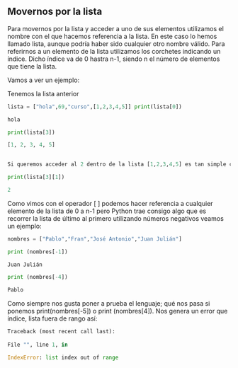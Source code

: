 ## Movernos por la lista

Para movernos por la lista y acceder a uno de sus elementos utilizamos el nombre con el que hacemos referencia a la lista. En este caso lo hemos llamado lista, aunque podría haber sido cualquier otro nombre válido. Para referirnos a un elemento de la lista utilizamos los corchetes indicando un índice. Dicho índice va de 0 hastra n-1, siendo n el número de elementos que tiene la lista.

Vamos a ver un ejemplo:

Tenemos la lista anterior
```python
lista = ["hola",69,"curso",[1,2,3,4,5]] print(lista[0]) 

hola 

print(lista[3])

[1, 2, 3, 4, 5]
 

Si queremos acceder al 2 dentro de la lista [1,2,3,4,5] es tan simple como:

print(lista[3][1]) 

2
```
Como vimos con el operador [ ] podemos hacer referencia a cualquier elemento de la lista de 0 a n-1 pero Python trae consigo algo que es recorrer la lista de último al primero utilizando números negativos veamos un ejemplo:
```python
nombres = ["Pablo","Fran","José Antonio","Juan Julián"]

print (nombres[-1])

Juan Julián

print (nombres[-4])

Pablo
```
Como siempre nos gusta poner a prueba el lenguaje; qué nos pasa si ponemos print(nombres[-5]) o print (nombres[4]). Nos genera un error que índice, lista fuera de rango así:
```python
Traceback (most recent call last): 
 
File "", line 1, in  

IndexError: list index out of range 
```
